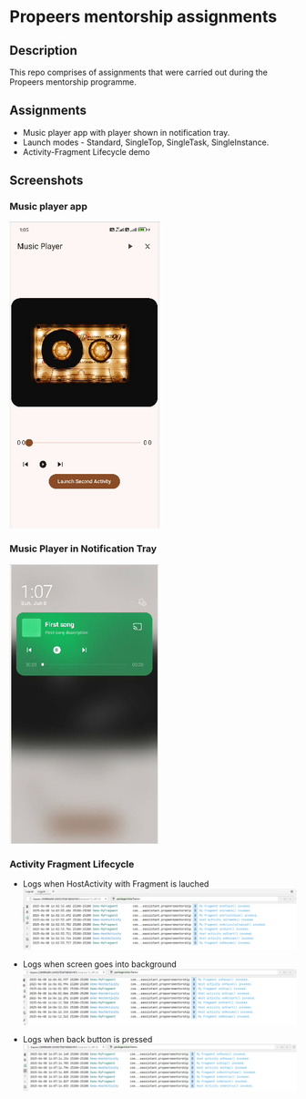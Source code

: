 # Propeers mentorship assignments
    
## Description
This repo comprises of assignments that were carried out during the Propeers mentorship programme. 
    
## Assignments
*   Music player app with player shown in notification tray. 
*   Launch modes - Standard, SingleTop, SingleTask, SingleInstance.
*   Activity-Fragment Lifecycle demo

## Screenshots
### Music player app
![img.png](screenshots/screenshot_1.png)

### Music Player in Notification Tray
![img.png](screenshots/screenshot_2.png)

### Activity Fragment Lifecycle 
* Logs when HostActivity with Fragment is lauched 
![img.png](screenshots/screenshot_3.png)

* Logs when screen goes into background
  ![img.png](screenshots/screenshot_4.png)

* Logs when back button is pressed
![img.png](screenshots/screenshot_5.png)
